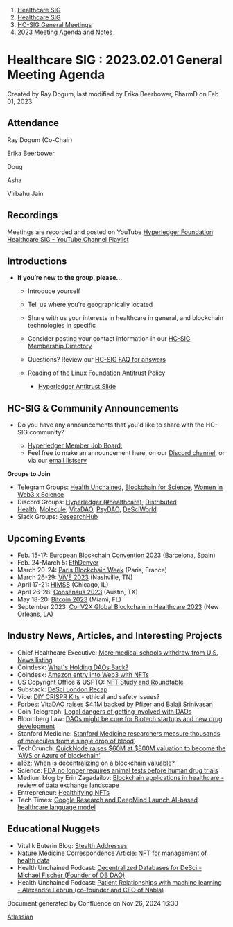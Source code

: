 1. [Healthcare SIG](index.html)
2. [Healthcare SIG](Healthcare-SIG_20545573.html)
3. [HC-SIG General Meetings](HC-SIG-General-Meetings_20545763.html)
4. [2023 Meeting Agenda and Notes](2023-Meeting-Agenda-and-Notes_20564098.html)

# Healthcare SIG : 2023.02.01 General Meeting Agenda

Created by Ray Dogum, last modified by Erika Beerbower, PharmD on Feb 01, 2023

## **Attendance**

Ray Dogum (Co-Chair)

Erika Beerbower

Doug 

Asha 

Virbahu Jain

## **Recordings**

Meetings are recorded and posted on YouTube [Hyperledger Foundation Healthcare SIG - YouTube Channel Playlist](https://www.youtube.com/playlist?list=PL0MZ85B_96CHQN9cscCdW-LZwp5GAoPrH)

## **Introductions**

- **If you’re new to the group, please…**
  
  - Introduce yourself
  - Tell us where you're geographically located
  - Share with us your interests in healthcare in general, and blockchain technologies in specific
  - Consider posting your contact information in our [HC-SIG Membership Directory](https://lf-hyperledger.atlassian.net/wiki/display/HCSIG/Membership+Directory)
  - Questions? Review our [HC-SIG FAQ for answers](https://lf-hyperledger.atlassian.net/wiki/display/HCSIG/HC-SIG+FAQ)
  - [Reading of the Linux Foundation Antitrust Policy](https://www.linuxfoundation.org/antitrust-policy "https://www.linuxfoundation.org/antitrust-policy")
    
    - [Hyperledger Antitrust Slide](https://tinyurl.com/HL-antitrust-slide "https://tinyurl.com/HL-antitrust-slide")

## **HC-SIG &amp; Community Announcements**

- Do you have any announcements that you'd like to share with the HC-SIG community?
  
  - [Hyperledger Member Job Board:](https://www.hyperledger.org/about/jobs?utm_campaign=Hyperledger%20Monthly%20Newsletter%20&utm_medium=email&_hsmi=154551725&_hsenc=p2ANqtz-8uA1nQ5dbP40dPnt0wVlGw5AfdhtMgOhL06CyTts5ZBMpP04VWNOS4XMAgZ-fE4NScauC20wnL5ym-BAd6iiBjGZ_Tvw&utm_content=154551725&utm_source=hs_email)
  - Feel free to make an announcement here, on our [Discord channel](https://discord.gg/hyperledger), or via our [email listserv](https://lists.hyperledger.org/g/healthcare-sig)

**Groups to Join**

- Telegram Groups: [Health Unchained,](https://t.me/healthunchained) [Blockchain for Science](https://t.me/BlockchainForScience), [Women in Web3 x Science](https://t.me/+Y6OzEBEnSaVkMTM8)
- Discord Groups: [Hyperledger (#healthcare)](https://discord.gg/hyperledger), [Distributed Health](https://discord.gg/WBeYqBJZ), [Molecule](https://discord.com/invite/uAGW7K4hQU), [VitaDAO](https://discord.com/invite/3S3ftnmZYD), [PsyDAO](https://discord.com/invite/z6Hscwh5Ge), [DeSciWorld](https://discord.com/invite/jnEUqVH8xv)
- Slack Groups: [ResearchHub](https://researchhub-community.slack.com/join/shared_invite/zt-oytw02om-w1cQc2Kcjs7vg3tZHqt9Ww#/shared-invite/email)

## **Upcoming Events**

- Feb. 15-17: [European Blockchain Convention 2023](https://eblockchainconvention.com/) (Barcelona, Spain)
- Feb. 24-March 5: [EthDenver](https://www.ethdenver.com/)
- March 20-24: [Paris Blockchain Week](https://www.parisblockchainweek.com/) (Paris, France)
- March 26-29: [ViVE 2023](https://www.viveevent.com/) (Nashville, TN)
- April 17-21: [HIMSS](https://www.himss.org/global-conference) (Chicago, IL)
- April 26-28: [Consensus 2023](https://www.coindesk.com/consensus/) (Austin, TX)
- May 18-20: [Bitcoin 2023](https://b.tc/conference/) (Miami, FL)
- September 2023: [ConV2X Global Blockchain in Healthcare 2023](https://conv2xsymposium.com/) (New Orleans, LA)

## **Industry News, Articles, and Interesting Projects**

- Chief Healthcare Executive: [More medical schools withdraw from U.S. News listing](https://www.chiefhealthcareexecutive.com/view/not-banking-on-rankings-more-medical-schools-withdraw-from-u-s-news)
- Coindesk: [What's Holding DAOs Back?](https://www.coindesk.com/consensus-magazine/2023/01/31/whats-holding-daos-back)
- Coindesk: [Amazon entry into Web3 with NFTs](https://www.coindesk.com/markets/2023/01/30/first-mover-asia-amazons-web3-foray-will-be-a-compliance-nightmare-bitcoin-tops-239k)
- US Copyright Office &amp; USPTO: [NFT Study and Roundtable](https://copyright.gov/policy/nft-study/)
- Substack: [DeSci London Recap](https://healthunchained.substack.com/)
- Vice: [DIY CRISPR Kits](https://www.vice.com/en/article/qjkykx/diy-crispr-gene-editing-kit-human-dna) - ethical and safety issues?
- Forbes: [VitaDAO raises $4.1M backed by Pfizer and Balaji Srinivasan](https://www.forbes.com/sites/johncumbers/2023/01/30/longevity-startup-vitadao-raises-41m-backed-by-pfizer-balaji-srinivasan)
- Coin Telegraph: [Legal dangers of getting involved with DAOs](https://cointelegraph.com/magazine/legal-dangers-getting-involved-daos/)
- Bloomberg Law: [DAOs might be cure for Biotech startups and new drug development](https://news.bloomberglaw.com/us-law-week/daos-might-be-cure-for-biotech-startups-and-new-drug-development)
- Stanford Medicine: [Stanford Medicine researchers measure thousands of molecules from a single drop of blood](https://med.stanford.edu/news/all-news/2023/01/blood-drop-microsample-snyder.html))
- TechCrunch: [QuickNode raises $60M at $800M valuation to become the ‘AWS or Azure of blockchain’](https://techcrunch.com/2023/01/24/quicknode-raises-60m-at-800m-valuation-to-become-the-aws-or-azure-of-blockchain/)
- a16z: [When is decentralizing on a blockchain valuable?](https://a16zcrypto.com/when-is-decentralizing-on-a-blockchain-valuable/)
- Science: [FDA no longer requires animal tests before human drug trials](https://www.science.org/content/article/fda-no-longer-needs-require-animal-tests-human-drug-trials)
- Medium blog by Erin Zagadailov: [Blockchain applications in healthcare - review of data exchange landscape](https://medium.com/@erin.zagadailov/blockchain-applications-in-healthcare-a-review-of-the-health-data-exchange-landscape-a911f40d42c1)
- Entrepreneur: [Healthifying NFTs](https://www.entrepreneur.com/en-in/technology/healthifying-nfts/442376)
- Tech Times: [Google Research and DeepMind Launch AI-based healthcare language model](https://www.techtimes.com/articles/285845/20230104/google-research-and-deepmind-launch-an-ai-based-healthcare-language-model.htm)

## **Educational Nuggets**

- Vitalik Buterin Blog: [Stealth Addresses](https://vitalik.eth.limo/general/2023/01/20/stealth.html)
- Nature Medicine Correspondence Article: [NFT for management of health data](https://www.nature.com/articles/s41591-022-02125-2)
- Health Unchained Podcast: [Decentralized Databases for DeSci - Michael Fischer (Founder of DB DAO)](https://open.spotify.com/episode/3QnSCM8UeaTEbdcipPPW12)
- Health Unchained Podcast: [Patient Relationships with machine learning - Alexandre Lebrun (co-founder and CEO of Nabla)](https://open.spotify.com/episode/58YWOJ9W18K35GoNVCS4kr)

Document generated by Confluence on Nov 26, 2024 16:30

[Atlassian](http://www.atlassian.com/)
